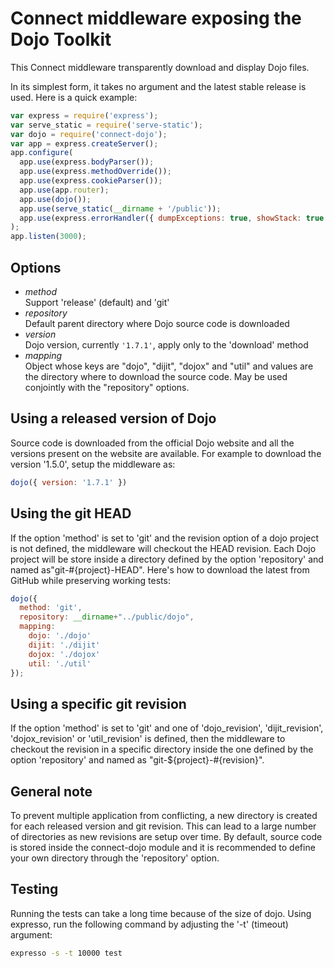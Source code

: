 Connect middleware exposing the Dojo Toolkit
============================================

This Connect middleware transparently download and display Dojo files.

In its simplest form, it takes no argument and the latest stable release is
used. Here is a quick example:

```javascript
var express = require('express');
var serve_static = require('serve-static');
var dojo = require('connect-dojo');
var app = express.createServer();
app.configure(
  app.use(express.bodyParser());
  app.use(express.methodOverride());
  app.use(express.cookieParser());
  app.use(app.router);
  app.use(dojo());
  app.use(serve_static(__dirname + '/public'));
  app.use(express.errorHandler({ dumpExceptions: true, showStack: true }));
);
app.listen(3000);
```

Options
-------

-   *method*   
    Support 'release' (default) and 'git'
-   *repository*   
    Default parent directory where Dojo source code is downloaded
-   *version*   
    Dojo version, currently `'1.7.1'`, apply only to the 'download' method
-   *mapping*   
    Object whose keys are "dojo", "dijit", "dojox" and "util" and values are
    the directory where to download the source code. May be used conjointly with
    the "repository" options.

Using a released version of Dojo
--------------------------------

Source code is downloaded from the official Dojo website and all the versions 
present on the website are available. For example to download the version
'1.5.0', setup the middleware as:

```javascript
dojo({ version: '1.7.1' })
```

Using the git HEAD
------------------

If the option 'method' is set to 'git' and the revision option of a dojo project
is not defined, the middleware will checkout the HEAD revision. Each Dojo
project will be store inside a directory defined by the option 'repository' and
named as"git-#{project}-HEAD". Here's how to download the latest from GitHub
while preserving working tests:

```javascript
dojo({ 
  method: 'git',
  repository: __dirname+"../public/dojo",
  mapping:
    dojo: './dojo'
    dijit: './dijit'
    dojox: './dojox'
    util: './util'
});
```

Using a specific git revision
-----------------------------

If the option 'method' is set to 'git' and one of 'dojo_revision',
'dijit_revision', 'dojox_revision' or 'util_revision' is defined, then the
middleware to checkout the revision in a specific directory inside the one
defined by the option 'repository' and named as "git-${project}-#{revision}".

General note
------------

To prevent multiple application from conflicting, a new directory is created 
for each released version and git revision. This can lead to a large number of directories 
as new revisions are setup over time. By default, source code is stored inside the 
connect-dojo module and it is recommended to define your own directory through 
the 'repository' option.

Testing
-------

Running the tests can take a long time because of the size of dojo. Using 
expresso, run the following command by adjusting the '-t' (timeout) argument:

```bash
expresso -s -t 10000 test
```
